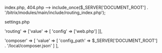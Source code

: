 index.php, 404.php --> include_once($_SERVER['DOCUMENT_ROOT'] . '/bitrix/modules/main/include/routing_index.php');

settings.php

'routing' => ['value' => [
        'config' => ['web.php']
]], 

'composer' => [
    'value' => [
        'config_path' => $_SERVER['DOCUMENT_ROOT'] . '/local/composer.json'
    ]
],



